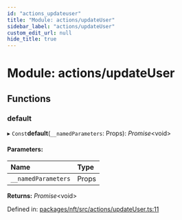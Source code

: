 ```yaml
---
id: "actions_updateuser"
title: "Module: actions/updateUser"
sidebar_label: "actions/updateUser"
custom_edit_url: null
hide_title: true
---
```


# Module: actions/updateUser

## Functions

### default

▸ `Const`**default**(`__namedParameters`: Props): *Promise*<void\>

#### Parameters:

Name | Type |
:------ | :------ |
`__namedParameters` | Props |

**Returns:** *Promise*<void\>

Defined in: [packages/nft/src/actions/updateUser.ts:11](https://github.com/xr3ngine/xr3ngine/blob/673ad6a5f/packages/nft/src/actions/updateUser.ts#L11)
